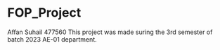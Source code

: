 # FOP_Project
Affan Suhail 477560
This project was made suring the 3rd semester of batch 2023 AE-01 department.
